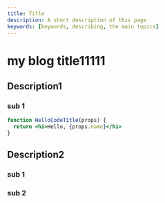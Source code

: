 ```yaml
---
title: Title 
description: A short description of this page
keywords: [keywords, describing, the main topics]
---
```


# my blog title11111

## Description1

### sub 1

```jsx title="/src/components/HelloCodeTitle.js"
function HelloCodeTitle(props) {
  return <h1>Hello, {props.name}</h1>
}
```

## Description2

### sub 1

### sub 2